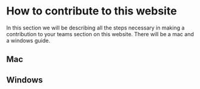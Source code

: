 # How to contribute to this website

In this section we will be describing all the steps necessary in making a contribution to your teams section on this website. There will be a mac and a windows guide.

## Mac

## Windows